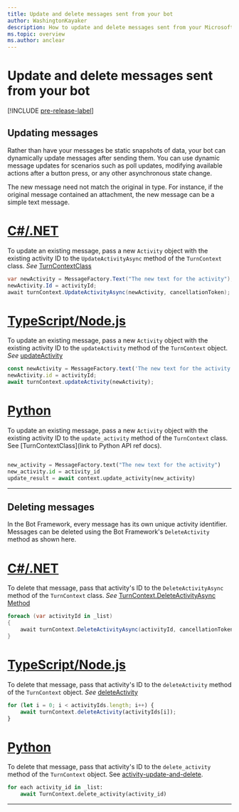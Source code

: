 ```yaml
---
title: Update and delete messages sent from your bot
author: WashingtonKayaker
description: How to update and delete messages sent from your Microsoft Teams bot
ms.topic: overview
ms.author: anclear
---
```


# Update and delete messages sent from your bot

[!INCLUDE [pre-release-label](~/includes/v4-to-v3-pointer-bots.md)]

## Updating messages

Rather than have your messages be static snapshots of data, your bot can dynamically update messages after sending them. You can use dynamic message updates for scenarios such as poll updates, modifying available actions after a button press, or any other asynchronous state change.

The new message need not match the original in type. For instance, if the original message contained an attachment, the new message can be a simple text message.

# [C#/.NET](#tab/dotnet)

To update an existing message, pass a new `Activity` object with the existing activity ID to the `UpdateActivityAsync` method of the `TurnContext` class. *See* [TurnContextClass](/dotnet/api/microsoft.bot.builder.turncontext?view=botbuilder-dotnet-stable)

```csharp
var newActivity = MessageFactory.Text("The new text for the activity");
newActivity.Id = activityId;
await turnContext.UpdateActivityAsync(newActivity, cancellationToken);
```

# [TypeScript/Node.js](#tab/typescript)

To update an existing message, pass a new `Activity` object with the existing activity ID to the `updateActivity` method of the `TurnContext` object. *See* [updateActivity](/javascript/api/botbuilder-core/turncontext?view=botbuilder-ts-latest#updateactivity-partial-activity--)

```typescript
const newActivity = MessageFactory.text('The new text for the activity');
newActivity.id = activityId;
await turnContext.updateActivity(newActivity);
```

# [Python](#tab/python)

To update an existing message, pass a new `Activity` object with the existing activity ID to the `update_activity` method of the `TurnContext` class. See [TurnContextClass](link to Python API ref docs).

```python

new_activity = MessageFactory.text("The new text for the activity")
new_activity.id = activity_id
update_result = await context.update_activity(new_activity)

```

---

## Deleting messages

In the Bot Framework, every message has its own unique activity identifier.
Messages can be deleted using the Bot Framework's `DeleteActivity` method as shown here.

# [C#/.NET](#tab/dotnet)

To delete that message, pass that activity's ID to the `DeleteActivityAsync` method of the `TurnContext` class. *See* [TurnContext.DeleteActivityAsync Method](/dotnet/api/microsoft.bot.builder.turncontext.deleteactivityasync?view=botbuilder-dotnet-stable)

```csharp
foreach (var activityId in _list)
{
    await turnContext.DeleteActivityAsync(activityId, cancellationToken);
}
```

# [TypeScript/Node.js](#tab/typescript)

To delete that message, pass that activity's ID to the `deleteActivity` method of the `TurnContext` object. *See* [deleteActivity](/javascript/api/botbuilder-core/turncontext?view=botbuilder-ts-latest#deleteactivity-string---partial-conversationreference--)

```typescript
for (let i = 0; i < activityIds.length; i++) {
    await turnContext.deleteActivity(activityIds[i]);
}
```

# [Python](#tab/python)

To delete that message, pass that activity's ID to the `delete_activity` method of the `TurnContext` object. See [activity-update-and-delete](https://github.com/microsoft/botbuilder-python/blob/c04ecacb22c1f4b43a671fe2f1e4782218391975/tests/teams/scenarios/activity-update-and-delete/bots/activity_update_and_delete_bot.py).

```python
for each activity_id in _list:
    await TurnContext.delete_activity(activity_id)
```

---

